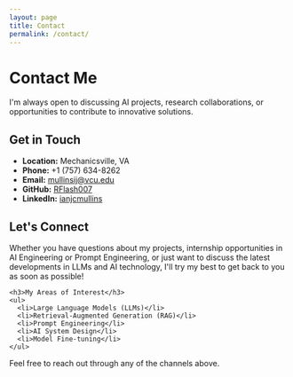 ```yaml
---
layout: page
title: Contact
permalink: /contact/
---
```


# Contact Me

I'm always open to discussing AI projects, research collaborations, or opportunities to contribute to innovative solutions.

<div class="contact-container">
  <div class="contact-methods">
    <h2>Get in Touch</h2>
    <ul>
      <li><i class="fas fa-map-marker-alt"></i> <strong>Location:</strong> Mechanicsville, VA</li>
      <li><i class="fas fa-phone-alt"></i> <strong>Phone:</strong> +1 (757) 634-8262</li>
      <li><i class="fas fa-envelope"></i> <strong>Email:</strong> <a href="mailto:mullinsij@vcu.edu">mullinsij@vcu.edu</a></li>
      <li><i class="fab fa-github"></i> <strong>GitHub:</strong> <a href="https://github.com/rflash007" target="_blank">RFlash007</a></li>
      <li><i class="fab fa-linkedin"></i> <strong>LinkedIn:</strong> <a href="https://www.linkedin.com/in/ianjcmullins" target="_blank">ianjcmullins</a></li>
    </ul>
  </div>

  <div class="contact-interests">
    <h2>Let's Connect</h2>
    <p>Whether you have questions about my projects, internship opportunities in AI Engineering or Prompt Engineering, or just want to discuss the latest developments in LLMs and AI technology, I'll try my best to get back to you as soon as possible!</p>
    
    <h3>My Areas of Interest</h3>
    <ul>
      <li>Large Language Models (LLMs)</li>
      <li>Retrieval-Augmented Generation (RAG)</li>
      <li>Prompt Engineering</li>
      <li>AI System Design</li>
      <li>Model Fine-tuning</li>
    </ul>
  </div>
</div>

<div class="contact-message">
  <p>Feel free to reach out through any of the channels above.</p>
</div> 